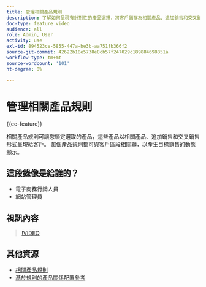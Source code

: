 ```yaml
---
title: 管理相關產品規則
description: 了解如何呈現有針對性的產品選擇，將客戶儲存為相關產品、追加銷售和交叉銷售。
doc-type: feature video
audience: all
role: Admin, User
activity: use
exl-id: 894523ce-5855-447a-be3b-aa751fb366f2
source-git-commit: 42622b18e5738e8cb57f247029c189884698851a
workflow-type: tm+mt
source-wordcount: '101'
ht-degree: 0%

---
```


# 管理相關產品規則

{{ee-feature}}

相關產品規則可讓您鎖定選取的產品，這些產品以相關產品、追加銷售和交叉銷售形式呈現給客戶。 每個產品規則都可與客戶區段相關聯，以產生目標銷售的動態顯示。

## 這段錄像是給誰的？

- 電子商務行銷人員
- 網站管理員

## 視訊內容

>[!VIDEO](https://video.tv.adobe.com/v/343837?quality=12&learn=on)

## 其他資源

- [相關產品規則](https://docs.magento.com/user-guide/marketing/product-related-rules.html)
- [基於規則的產品關係配置參考](https://docs.magento.com/user-guide/configuration/catalog/catalog.html#rule-based-product-relations)
